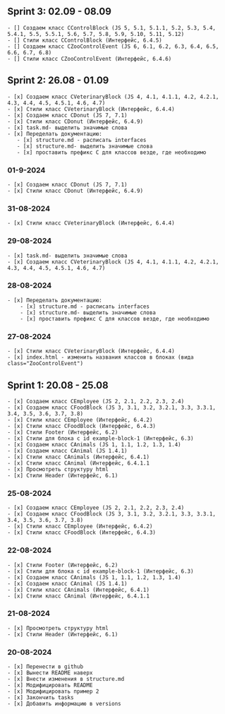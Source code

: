 <!-- ## Sprint 5: 09.09 - 15.09
    - [] Создаем класс CAquarium (JS 11)
    - [] Стили класс CAquarium (Интерфейс, 6.4.11)   
    - [] Создаем класс Equipment (JS 8, 8.1)
    - [] Стили класс Equipment (Интерфейс, 6.4.7)    -->
<!-- ## Sprint 4: 09.09 - 15.09 
    - [] Создаем класс CInstallation (JS 9, 9.1)
    - [] Создаем класс CZOO (JS 10, 10.1, 10.2, 10.3, 10.4, 10.5, 
    10.6, 10.7, 10.8, 10.8.1, 10.8.2)
    - [] Стили класс CInstallation (Интерфейс, 6.4.8)   
    - [] Стили класс CZOO (Интерфейс, 6.4.10)   -->
## Sprint 3: 02.09 - 08.09 
    - [] Создаем класс CControlBlock (JS 5, 5.1, 5.1.1, 5.2, 5.3, 5.4, 5.4.1, 5.5, 5.5.1, 5.6, 5.7, 5.8, 5.9, 5.10, 5.11, 5.12)
    - [] Стили класс CControlBlock (Интерфейс, 6.4.5)   
    - [] Создаем класс CZooControlEvent (JS 6, 6.1, 6.2, 6.3, 6.4, 6.5, 6.6, 6.7, 6.8)
    - [] Стили класс CZooControlEvent (Интерфейс, 6.4.6)   
## Sprint 2: 26.08 - 01.09
    - [x] Создаем класс CVeterinaryBlock (JS 4, 4.1, 4.1.1, 4.2, 4.2.1, 4.3, 4.4, 4.5, 4.5.1, 4.6, 4.7)
    - [x] Стили класс CVeterinaryBlock (Интерфейс, 6.4.4)   
    - [x] Создаем класс CDonut (JS 7, 7.1)
    - [x] Стили класс CDonut (Интерфейс, 6.4.9)   
    - [x] task.md- выделить значимые слова
    - [x] Переделать документацию:
       - [x] structure.md - расписать interfaces
       - [x] structure.md- выделить значимые слова
       - [x] проставить префикс C для классов везде, где необходимо  

### 01-9-2024
    - [x] Создаем класс CDonut (JS 7, 7.1)
    - [x] Стили класс CDonut (Интерфейс, 6.4.9)

### 31-08-2024
    - [x] Стили класс CVeterinaryBlock (Интерфейс, 6.4.4)   

### 29-08-2024
    - [x] task.md- выделить значимые слова
    - [x] Создаем класс CVeterinaryBlock (JS 4, 4.1, 4.1.1, 4.2, 4.2.1, 4.3, 4.4, 4.5, 4.5.1, 4.6, 4.7)

### 28-08-2024
    - [x] Переделать документацию:
        - [x] structure.md - расписать interfaces
        - [x] structure.md- выделить значимые слова
        - [x] проставить префикс C для классов везде, где необходимо
 
### 27-08-2024
    - [x] Стили класс CVeterinaryBlock (Интерфейс, 6.4.4)   
    - [x] index.html - изменить названия классов в блоках (вида class="ZooControlEvent")
## Sprint 1: 20.08 - 25.08
    - [x] Создаем класс CEmployee (JS 2, 2.1, 2.2, 2.3, 2.4)
    - [x] Создаем класс CFoodBlock (JS 3, 3.1, 3.2, 3.2.1, 3.3, 3.3.1, 3.4, 3.5, 3.6, 3.7, 3.8)
    - [x] Стили класс CEmployee (Интерфейс, 6.4.2)  
    - [x] Стили класс CFoodBlock (Интерфейс, 6.4.3)  
    - [x] Стили Footer (Интерфейс, 6.2)
    - [x] Стили для блока с id example-block-1 (Интерфейс, 6.3)
    - [x] Создаем класс CAnimals (JS 1, 1.1, 1.2, 1.3, 1.4)
    - [x] Создаем класс CAnimal (JS 1.4.1)
    - [x] Стили класс CAnimals (Интерфейс, 6.4.1)
    - [x] Стили класс CAnimal (Интерфейс, 6.4.1.1   
    - [x] Просмотреть структуру html 
    - [x] Стили Header (Интерфейс, 6.1)
### 25-08-2024
    - [x] Создаем класс CEmployee (JS 2, 2.1, 2.2, 2.3, 2.4)
    - [x] Создаем класс CFoodBlock (JS 3, 3.1, 3.2, 3.2.1, 3.3, 3.3.1, 3.4, 3.5, 3.6, 3.7, 3.8)
    - [x] Стили класс CEmployee (Интерфейс, 6.4.2)  
    - [x] Стили класс CFoodBlock (Интерфейс, 6.4.3)  
### 22-08-2024
    - [x] Стили Footer (Интерфейс, 6.2)
    - [x] Стили для блока с id example-block-1 (Интерфейс, 6.3)
    - [x] Создаем класс CAnimals (JS 1, 1.1, 1.2, 1.3, 1.4)
    - [x] Создаем класс CAnimal (JS 1.4.1)
    - [x] Стили класс CAnimals (Интерфейс, 6.4.1)
    - [x] Стили класс CAnimal (Интерфейс, 6.4.1.1   

### 21-08-2024
    - [x] Просмотреть структуру html 
    - [x] Стили Header (Интерфейс, 6.1)

### 20-08-2024
    - [x] Перенести в github
    - [x] Вынести README наверх
    - [x] Внести изменения в structure.md
    - [x] Модифицировать README
    - [x] Модифицировать пример 2
    - [x] Закончить tasks
    - [x] Добавить информацию в versions
